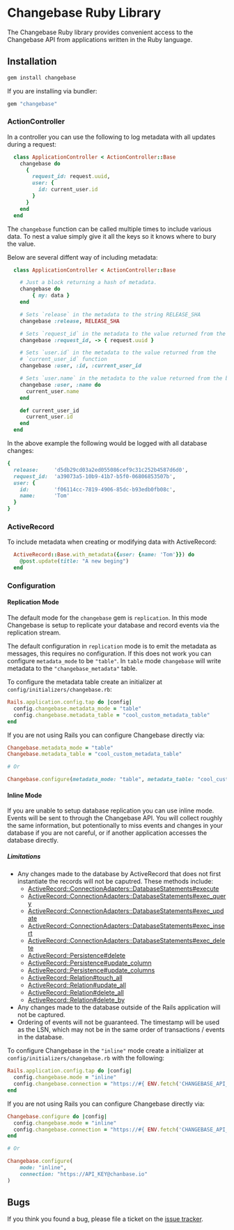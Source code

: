 # Changebase Ruby Library

The Changebase Ruby library provides convenient access to the Changebase API from
applications written in the Ruby language.

## Installation

```sh
gem install changebase
```

If you are installing via bundler:

```ruby
gem "changebase"
```

### ActionController

In a controller you can use the following to log metadata with all updates during
a request:

```ruby
  class ApplicationController < ActionController::Base
    changebase do
      {
        request_id: request.uuid,
        user: {
          id: current_user.id
        }
      }
    end
  end
```

The `changebase` function can be called multiple times to include various data.
To nest a value simply give it all the keys so it knows where to bury the value.

Below are several diffent way of including metadata:

```ruby
  class ApplicationController < ActionController::Base

    # Just a block returning a hash of metadata.
    changebase do
        { my: data }
    end

    # Sets `release` in the metadata to the string RELEASE_SHA
    changebase :release, RELEASE_SHA

    # Sets `request_id` in the metadata to the value returned from the `Proc`
    changebase :request_id, -> { request.uuid }

    # Sets `user.id` in the metadata to the value returned from the
    # `current_user_id` function
    changebase :user, :id, :current_user_id

    # Sets `user.name` in the metadata to the value returned from the block
    changebase :user, :name do
      current_user.name
    end

    def current_user_id
      current_user.id
    end
  end
```

In the above example the following would be logged with all database changes:

```ruby
{
  release:     'd5db29cd03a2ed055086cef9c31c252b4587d6d0',
  request_id:  'a39073a5-10b9-41b7-b5f0-06806853507b',
  user: {
    id:        'f06114cc-7819-4906-85dc-b93edb0fb08c',
    name:      'Tom'
  }
}
```

### ActiveRecord

To include metadata when creating or modifying data with ActiveRecord:

```ruby
  ActiveRecord::Base.with_metadata({user: {name: 'Tom'}}) do
    @post.update(title: "A new beging")
  end
```

### Configuration

#### Replication Mode

The default mode for the `changebase` gem is `replication`. In this mode
Changebase is setup to replicate your database and record events via the
replication stream.

The default configuration in `replication` mode is to emit the metadata
as messages, this requires no configuration. If this does not work you can
configure `metadata_mode` to be `"table"`. In `table` mode `changebase`
will write metadata to the `"changebase_metadata"` table.

To configure the metadata table create an initializer at
`config/initializers/changebase.rb`:

```ruby
Rails.application.config.tap do |config|
  config.changebase.metadata_mode = "table"
  config.changebase.metadata_table = "cool_custom_metadata_table"
end
```

If you are not using Rails you can configure Changebase directly via:

```ruby
Changebase.metadata_mode = "table"
Changebase.metadata_table = "cool_custom_metadata_table"

# Or

Changebase.configure(metadata_mode: "table", metadata_table: "cool_custom_metadata_table")
```

#### Inline Mode

If you are unable to setup database replication you can use inline mode. Events
will be sent to through the Changebase API. You will collect roughly the same
information, but potentionally to miss events and changes in your database
if you are not careful, or if another application accesses the database directly.

##### Limitations

- Any changes made to the database by ActiveRecord that does not first
  instantiate the records will not be caputred. These methods include:
  - [ActiveRecord::ConnectionAdapters::DatabaseStatements#execute](https://api.rubyonrails.org/classes/ActiveRecord/ConnectionAdapters/DatabaseStatements.html#method-i-execute)
  - [ActiveRecord::ConnectionAdapters::DatabaseStatements#exec_query](https://api.rubyonrails.org/classes/ActiveRecord/ConnectionAdapters/DatabaseStatements.html#method-i-exec_query)
  - [ActiveRecord::ConnectionAdapters::DatabaseStatements#exec_update](https://api.rubyonrails.org/classes/ActiveRecord/ConnectionAdapters/DatabaseStatements.html#method-i-exec_update)
  - [ActiveRecord::ConnectionAdapters::DatabaseStatements#exec_insert](https://api.rubyonrails.org/classes/ActiveRecord/ConnectionAdapters/DatabaseStatements.html#method-i-exec_insert)
  - [ActiveRecord::ConnectionAdapters::DatabaseStatements#exec_delete](https://api.rubyonrails.org/classes/ActiveRecord/ConnectionAdapters/DatabaseStatements.html#method-i-exec_delete)
  - [ActiveRecord::Persistence#delete](https://api.rubyonrails.org/classes/ActiveRecord/Persistence.html#method-i-delete)
  - [ActiveRecord::Persistence#update_column](https://api.rubyonrails.org/classes/ActiveRecord/Persistence.html#method-i-update_column)
  - [ActiveRecord::Persistence#update_columns](https://api.rubyonrails.org/classes/ActiveRecord/Persistence.html#method-i-update_columns)
  - [ActiveRecord::Relation#touch_all](https://api.rubyonrails.org/classes/ActiveRecord/Relation.html#method-i-touch_all)
  - [ActiveRecord::Relation#update_all](https://api.rubyonrails.org/classes/ActiveRecord/Relation.html#method-i-update_all)
  - [ActiveRecord::Relation#delete_all](https://api.rubyonrails.org/classes/ActiveRecord/Relation.html#method-i-delete_all)
  - [ActiveRecord::Relation#delete_by](https://api.rubyonrails.org/classes/ActiveRecord/Relation.html#method-i-delete_by)
- Any changes made to the database outside of the Rails application will not be
  captured.
- Ordering of events will not be guaranteed. The timestamp will be used as the
  LSN, which may not be in the same order of transactions / events in the database.

To configure Changebase in the `"inline"` mode create a initializer at
`config/initializers/changebase.rb` with the following:

```ruby
Rails.application.config.tap do |config|
  config.changebase.mode = "inline"
  config.changebase.connection = "https://#{ ENV.fetch('CHANGEBASE_API_KEY') }@changebase.io"
end
```

If you are not using Rails you can configure Changebase directly via:

```ruby
Changebase.configure do |config|
  config.changebase.mode = "inline"
  config.changebase.connection = "https://#{ ENV.fetch('CHANGEBASE_API_KEY') }@changebase.io"
end

# Or

Changebase.configure(
    mode: "inline",
    connection: "https://API_KEY@chanbase.io"
)
```

## Bugs

If you think you found a bug, please file a ticket on the [issue
tracker](https://github.com/changebase-io/ruby-gem/issues).
